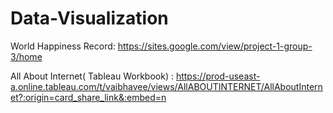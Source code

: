 # Data-Visualization

World Happiness Record: https://sites.google.com/view/project-1-group-3/home


All About Internet( Tableau Workbook) : https://prod-useast-a.online.tableau.com/t/vaibhavee/views/AllABOUTINTERNET/AllAboutInternet?:origin=card_share_link&:embed=n
